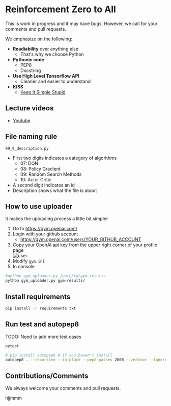 # Reinforcement Zero to All

This is work in progress and it may have bugs.
However, we call for your comments and pull requests. 

We emphasize on the following:

* **Readiability** over anything else
    - That's why we choose Python
* **Pythonic code**
    - PEP8
    - Docstring
* **Use High Level Tensorflow API**
    - Cleaner and easier to understand
* **KISS**
    - [Keep It Simple Stupid](https://www.techopedia.com/definition/20262/keep-it-simple-stupid-principle-kiss-principle)

## Lecture videos
- [Youtube](https://www.youtube.com/playlist?list=PLlMkM4tgfjnKsCWav-Z2F-MMFRx-2gMGG)
 
## File naming rule

```
99_9_description.py
```
- First two digits indicates a category of algorithms
    - 07: DQN
    - 08: Policy Gradient
    - 09: Random Search Methods
    - 10: Actor Critic
- A second digit indicates an id
- Description shows what the file is about
    

## How to use uploader
It makes the uploading process a little bit simpler

1. Go to https://gym.openai.com/
2. Login with your github account
    * https://gym.openai.com/users/YOUR_GITHUB_ACCOUNT
3. Copy your OpenAI api key from the upper right corner of your profile page  
![user](assets/openai_user.jpg)
4. Modify `gym.ini`
5. In console
```bash
#python gym_uploader.py /path/to/gym_results
python gym_uploader.py gym-results/
```

## Install requirements
```bash
pip install -r requirements.txt
```

## Run test and autopep8
TODO: Need to add more test cases

```bash
pytest
```

```bash
# pip install autopep8 # if you haven't install
autopep8 . --recursive --in-place --pep8-passes 2000 --verbose --ignore E501
```

## Contributions/Comments
We always welcome your comments and pull requests.



hjjmmm
